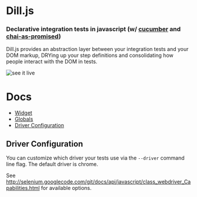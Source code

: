 # Dill.js
### Declarative integration tests in javascript (w/ [cucumber](https://github.com/cucumber/cucumber-js) and [chai-as-promised](https://github.com/domenic/chai-as-promised/))
Dill.js provides an abstraction layer between your integration tests and your DOM markup, DRYing up your step definitions and consolidating how people interact with the DOM in tests.

![see it live](http://i.imgur.com/kTjwloS.gif)

# Docs
* [Widget](docs/widget.md)
* [Globals](docs/globals.md)
* [Driver Configuration](#driver-configuration)


## Driver Configuration
You can customize which driver your tests use via the `--driver` command line flag. The default driver is chrome.

See http://selenium.googlecode.com/git/docs/api/javascript/class_webdriver_Capabilities.html for available options.
